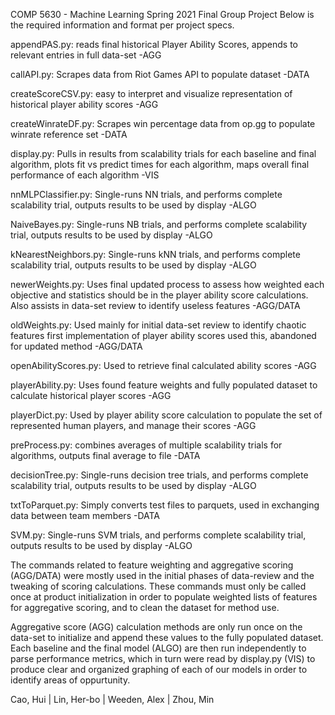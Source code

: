 COMP 5630 - Machine Learning Spring 2021 Final Group Project
Below is the required information and format per project specs.

appendPAS.py: reads final historical Player Ability Scores, appends to relevant entries in full data-set -AGG

callAPI.py: Scrapes data from Riot Games API to populate dataset -DATA

createScoreCSV.py: easy to interpret and visualize representation of historical player ability scores -AGG

createWinrateDF.py: Scrapes win percentage data from op.gg to populate winrate reference set -DATA

display.py: Pulls in results from scalability trials for each baseline and final algorithm, plots fit vs predict times for each algorithm, maps overall final performance of each algorithm -VIS

nnMLPClassifier.py: Single-runs NN trials, and performs complete scalability trial, outputs results to be used by display -ALGO

NaiveBayes.py: Single-runs NB trials, and performs complete scalability trial, outputs results to be used by display -ALGO

kNearestNeighbors.py: Single-runs kNN trials, and performs complete scalability trial, outputs results to be used by display -ALGO

newerWeights.py: Uses final updated process to assess how weighted each objective and statistics should be in 
    the player ability score calculations. Also assists in data-set review to identify useless features -AGG/DATA

oldWeights.py: Used mainly for initial data-set review to identify chaotic features first implementation of player ability scores used this, abandoned for updated method -AGG/DATA

openAbilityScores.py: Used to retrieve final calculated ability scores -AGG

playerAbility.py: Uses found feature weights and fully populated dataset to calculate historical player scores -AGG

playerDict.py: Used by player ability score calculation to populate the set of represented human players, and manage their scores -AGG

preProcess.py: combines averages of multiple scalability trials for algorithms, outputs final average to file -DATA

decisionTree.py: Single-runs decision tree trials, and performs complete scalability trial, outputs results to be used by display -ALGO

txtToParquet.py: Simply converts test files to parquets, used in exchanging data between team members -DATA

SVM.py: Single-runs SVM trials, and performs complete scalability trial, outputs results to be used by display -ALGO
    
The commands related to feature weighting and aggregative scoring (AGG/DATA) were mostly used in the initial phases of data-review and the tweaking of scoring calculations. These commands must only be called once at product initialization in order to populate weighted lists of features for aggregative scoring, and to clean the dataset for method use.

Aggregative score (AGG) calculation methods are only run once on the data-set to initialize and append these values to the fully populated dataset. Each baseline and the final model (ALGO) are then run independently to parse performance metrics, which in turn were read by display.py (VIS) to produce clear and organized graphing of each of our models in order to identify areas of oppurtunity.


Cao, Hui | Lin, Her-bo | Weeden, Alex | Zhou, Min
